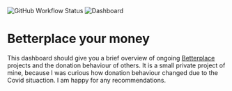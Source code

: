 ![GitHub Workflow Status](https://img.shields.io/github/workflow/status/T0b145/Betterplace_Dash/Deploy%20to%20Amazon%20ECS?color=green&label=AWS%20Deployment) ![Dashboard](https://img.shields.io/website?url=http%3A%2F%2Fec2-18-157-147-53.eu-central-1.compute.amazonaws.com%2F)
# Betterplace your money

This dashboard should give you a brief overview of ongoing [Betterplace](https://www.betterplace.org) projects and the donation behaviour of others. It is a small private project of mine, because I was curious how donation behaviour changed due to the Covid situaction. I am happy for any recommendations.
